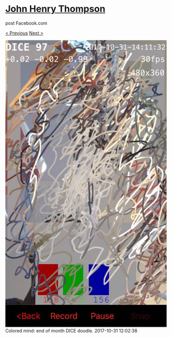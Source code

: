 # [John Henry Thompson](../README.md)
post Facebook.com

[< Previous](2017-11-03-4.md) [Next >](2017-10-31-2.md)

[![](../media/2017-10-31/Timeline-Photos-Colored-mind-end-of-month-DICE-doodle.jpg)](../README.md)
Colored mind: end of month DICE doodle.
2017-10-31 12:02:38